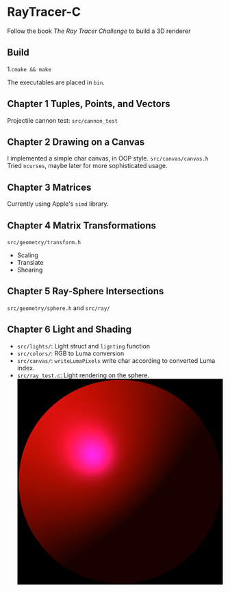 # RayTracer-C

Follow the book _The Ray Tracer Challenge_ to build a 3D renderer

## Build
1.`cmake && make`

The executables are placed in `bin`.
## Chapter 1 Tuples, Points, and Vectors
Projectile cannon test: `src/cannon_test`

## Chapter 2 Drawing on a Canvas
I implemented a simple char canvas, in OOP style.
`src/canvas/canvas.h`
Tried `ncurses`, maybe later for more sophisticated usage.

## Chapter 3 Matrices
Currently using Apple's `simd` library.

## Chapter 4 Matrix Transformations
`src/geometry/transform.h`
- Scaling
- Translate
- Shearing

## Chapter 5 Ray-Sphere Intersections
`src/geometry/sphere.h` and `src/ray/`

## Chapter 6 Light and Shading
- `src/lights/`: Light struct and `lignting` function 
- `src/colors/`: RGB to Luma conversion
- `src/canvas/`: `writeLumaPixels` write char according to converted Luma index.
- `src/ray_test.c`: Light rendering on the sphere.
![shading](./ray_test.png)
